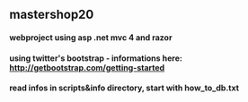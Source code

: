 ## mastershop20

#### webproject using asp .net mvc 4 and razor

#### using twitter's bootstrap - informations here: http://getbootstrap.com/getting-started
#### read infos in scripts&info directory, start with how_to_db.txt

